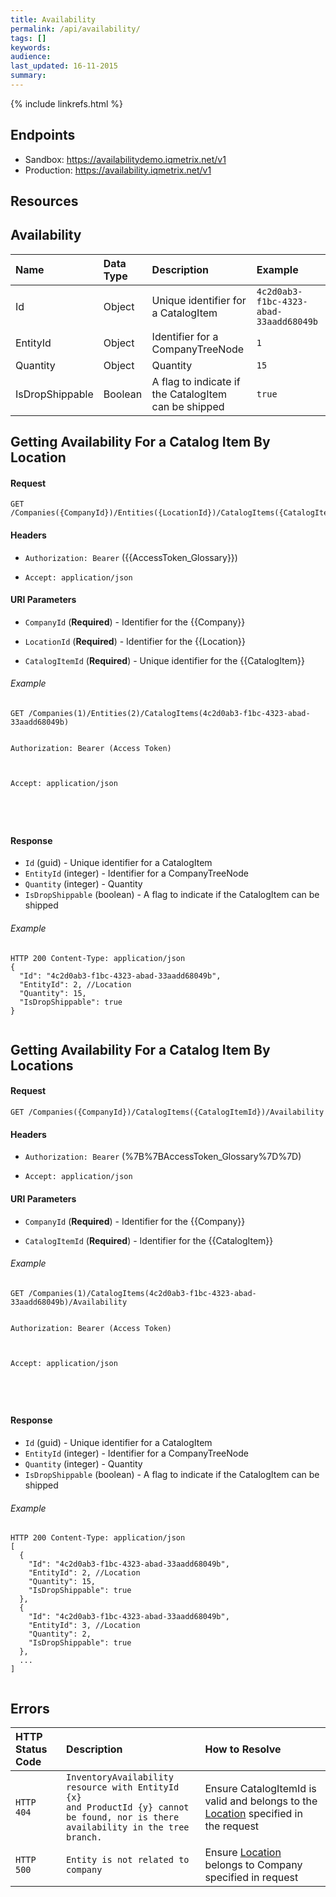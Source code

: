 ```yaml
---
title: Availability
permalink: /api/availability/
tags: []
keywords: 
audience:
last_updated: 16-11-2015
summary:
---
```


{% include linkrefs.html %}





## Endpoints

* Sandbox: https://availabilitydemo.iqmetrix.net/v1
* Production: https://availability.iqmetrix.net/v1

## Resources





## Availability

| Name  | Data Type | Description | Example |
|:------|:----------|:------------|:--------|
| Id | Object | Unique identifier for a CatalogItem | `4c2d0ab3-f1bc-4323-abad-33aadd68049b` |
| EntityId | Object | Identifier for a CompanyTreeNode | `1` |
| Quantity | Object | Quantity | `15` |
| IsDropShippable | Boolean | A flag to indicate if the CatalogItem can be shipped | `true` |














## Getting Availability For a Catalog Item By Location



#### Request

```
GET /Companies({CompanyId})/Entities({LocationId})/CatalogItems({CatalogItemId})
```

#### Headers


* `Authorization: Bearer` ({{AccessToken_Glossary}})





* `Accept: application/json`






#### URI Parameters


* `CompanyId` (**Required**) - Identifier for the {{Company}}

* `LocationId` (**Required**) - Identifier for the {{Location}}

* `CatalogItemId` (**Required**) - Unique identifier for the {{CatalogItem}}






###### Example

```
GET /Companies(1)/Entities(2)/CatalogItems(4c2d0ab3-f1bc-4323-abad-33aadd68049b)


Authorization: Bearer (Access Token)



Accept: application/json





```

#### Response






  * `Id` (guid) - Unique identifier for a CatalogItem
  * `EntityId` (integer) - Identifier for a CompanyTreeNode
  * `Quantity` (integer) - Quantity
  * `IsDropShippable` (boolean) - A flag to indicate if the CatalogItem can be shipped



###### Example
```
HTTP 200 Content-Type: application/json
{
  "Id": "4c2d0ab3-f1bc-4323-abad-33aadd68049b",
  "EntityId": 2, //Location
  "Quantity": 15,
  "IsDropShippable": true
}


```









## Getting Availability For a Catalog Item By Locations



#### Request

```
GET /Companies({CompanyId})/CatalogItems({CatalogItemId})/Availability
```

#### Headers


* `Authorization: Bearer` (%7B%7BAccessToken_Glossary%7D%7D)





* `Accept: application/json`






#### URI Parameters


* `CompanyId` (**Required**) - Identifier for the {{Company}}

* `CatalogItemId` (**Required**) - Identifier for the {{CatalogItem}}






###### Example

```
GET /Companies(1)/CatalogItems(4c2d0ab3-f1bc-4323-abad-33aadd68049b)/Availability


Authorization: Bearer (Access Token)



Accept: application/json





```

#### Response






  * `Id` (guid) - Unique identifier for a CatalogItem
  * `EntityId` (integer) - Identifier for a CompanyTreeNode
  * `Quantity` (integer) - Quantity
  * `IsDropShippable` (boolean) - A flag to indicate if the CatalogItem can be shipped



###### Example
```
HTTP 200 Content-Type: application/json
[
  {
    "Id": "4c2d0ab3-f1bc-4323-abad-33aadd68049b",
    "EntityId": 2, //Location
    "Quantity": 15,
    "IsDropShippable": true
  },
  {
    "Id": "4c2d0ab3-f1bc-4323-abad-33aadd68049b",
    "EntityId": 3, //Location
    "Quantity": 2,
    "IsDropShippable": true
  },
  ...
]


```










## Errors

| HTTP Status Code | Description | How to Resolve |
|:-----------------|:------------|:---------------|
| `HTTP 404` | `InventoryAvailability resource with EntityId {x}` <br/> `and ProductId {y} cannot be found, nor is there`<br> `availability in the tree branch.` | Ensure CatalogItemId is valid and belongs to the [Location](/api/company-tree/#location) specified in the request |
| `HTTP 500` | `Entity is not related to company` | Ensure [Location](/api/company-tree/#location) belongs to Company specified in request |  


